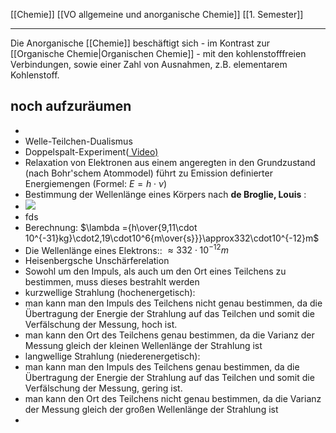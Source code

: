 [[Chemie]] [[VO allgemeine und anorganische Chemie]] [[1. Semester]]

---

Die Anorganische [[Chemie]] beschäftigt sich - im Kontrast zur [[Organische Chemie|Organischen Chemie]] - mit den kohlenstofffreien Verbindungen, sowie einer Zahl von Ausnahmen, z.B. elementarem Kohlenstoff.

## noch aufzuräumen
- 
- Welle-Teilchen-Dualismus
- Doppelspalt-Experiment([ Video)](https://youtu.be/ip8cmyitHss)
- Relaxation von Elektronen aus einem angeregten in den Grundzustand (nach Bohr'schem Atommodel) führt zu Emission definierter Energiemengen (Formel: $E=h\cdot\nu$)
- Bestimmung der Wellenlänge eines Körpers nach  __de Broglie, Louis__ :
- ![](https://remnote-user-data.s3.amazonaws.com/LPpV4VkWiYjZ1cN2GD5hk-zavdtNRUY2iYZkQ4SUhYzD0M26Jgv_eIyeZRwCnb6VODWFsb4ZwjkejSd8A3tJXiat_ssrMzEAEPbJO_eaXlLbo9cMKF873hDPKzncfbXz)
- fds
- Berechnung: $\lambda ={h\over{9,11\cdot 10^{-31}kg}\cdot2,19\cdot10^6{m\over{s}}}\approx332\cdot10^{-12}m$
- Die Wellenlänge eines Elektrons:: $\approx332\cdot10^{-12}m$
- Heisenbergsche Unschärferelation
- Sowohl um den Impuls, als auch um den Ort eines Teilchens zu bestimmen, muss dieses bestrahlt werden
- kurzwellige Strahlung (hochenergetisch):
- man kann man den Impuls des Teilchens nicht genau bestimmen, da die Übertragung der Energie der Strahlung auf das Teilchen und somit die Verfälschung der Messung, hoch ist.
- man kann den Ort des Teilchens genau bestimmen, da die Varianz der Messung gleich der kleinen Wellenlänge der Strahlung ist
- langwellige Strahlung (niederenergetisch):
- man kann man den Impuls des Teilchens genau bestimmen, da die Übertragung der Energie der Strahlung auf das Teilchen und somit die Verfälschung der Messung, gering ist.
- man kann den Ort des Teilchens nicht genau bestimmen, da die Varianz der Messung gleich der großen Wellenlänge der Strahlung ist
- 
